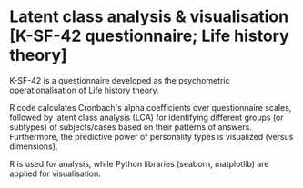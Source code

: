 # Latent class analysis & visualisation [K-SF-42 questionnaire; Life history theory]

K-SF-42 is a questionnaire developed as the psychometric operationalisation of Life history theory.

R code calculates Cronbach's alpha coefficients over questionnaire scales, followed by latent class analysis (LCA) for identifying different groups (or subtypes) of subjects/cases based on their patterns of answers. Furthermore, the predictive power of personality types is visualized (versus dimensions). 

R is used for analysis, while Python libraries (seaborn, matplotlib) are applied for visualisation.  

